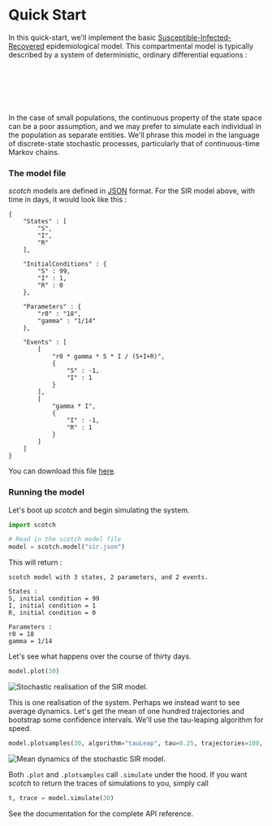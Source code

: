 # Quick Start


<link rel="stylesheet" href="//cdnjs.cloudflare.com/ajax/libs/KaTeX/0.2.0/katex.min.css">
<script src="//cdnjs.cloudflare.com/ajax/libs/KaTeX/0.2.0/katex.min.js"></script>


In this quick-start, we'll implement the basic [Susceptible-Infected-Recovered](http://en.wikipedia.org/wiki/Compartmental_models_in_epidemiology) epidemiological model. This compartmental model is typically described by a system of deterministic, ordinary differential equations :

<div id="SIR_S" class="katex"></div><br /><p />
<div id="SIR_I" class="katex"></div><br /><p />
<div id="SIR_R" class="katex"></div><br /><p />

In the case of small populations, the continuous property of the state space can be a poor assumption, and we may prefer to simulate each individual in the population as separate entities. We'll phrase this model in the language of discrete-state stochastic processes, particularly that of continuous-time Markov chains. 


### The model file

_scotch_ models are defined in [JSON](http://en.wikipedia.org/wiki/JSON) format. For the SIR model above, with time in days, it would look like this :

```
{
    "States" : [
        "S",
        "I",
        "R"
    ],

    "InitialConditions" : {
        "S" : 99,
        "I" : 1,
        "R" : 0
    },

    "Parameters" : {
        "r0" : "18",
        "gamma" : "1/14"
    },

    "Events" : [
        [
            "r0 * gamma * S * I / (S+I+R)",
            {
                "S" : -1,
                "I" : 1
            }
        ],
        [
            "gamma * I",
            {
                "I" : -1,
                "R" : 1
            }
        ]
    ]
}
```

You can download this file [here](files/sir.json).




### Running the model

Let's boot up _scotch_ and begin simulating the system.

```python
import scotch

# Read in the scotch model file
model = scotch.model("sir.json")
```

This will return :
```text
scotch model with 3 states, 2 parameters, and 2 events.

States :
S, initial condition = 99
I, initial condition = 1
R, initial condition = 0

Parameters :
r0 = 18
gamma = 1/14
```

Let's see what happens over the course of thirty days.

```python
model.plot(30)
```
![Stochastic realisation of the SIR model.](/images/sir.png)

This is one realisation of the system. Perhaps we instead want to see average dynamics. Let's get the mean of one hundred trajectories and bootstrap some confidence intervals. We'll use the tau-leaping algorithm for speed.

```python
model.plotsamples(30, algorithm="tauLeap", tau=0.25, trajectories=100, bootstrap=500)
```
![Mean dynamics of the stochastic SIR model.](/images/sir_mean.png)


Both `.plot` and `.plotsamples` call `.simulate` under the hood. If you want _scotch_ to return the traces of simulations to you, simply call
```python
t, trace = model.simulate(30)
```

See the documentation for the complete API reference.




<script>
var SIR_S = "\\displaystyle \\frac{\\text{d}{S}}{dt} = -\\frac{\\beta \\, S \\, I}{N}";
var SIR_I = "\\displaystyle \\frac{\\text{d}{I}}{dt} = \\frac{\\beta \\, S \\, I}{N} - \\gamma \\, I";
var SIR_R = "\\displaystyle \\frac{\\text{d}{R}}{dt} = \\gamma \\, I";

katex.render(SIR_S, document.getElementById('SIR_S'));
katex.render(SIR_I, document.getElementById('SIR_I'));
katex.render(SIR_R, document.getElementById('SIR_R'));
</script>
